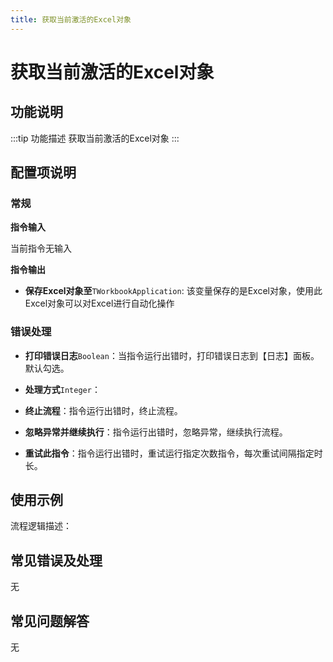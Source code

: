 ```yaml
---
title: 获取当前激活的Excel对象
---
```


# 获取当前激活的Excel对象

## 功能说明

:::tip 功能描述
获取当前激活的Excel对象
:::

## 配置项说明

### 常规

**指令输入**

当前指令无输入


**指令输出**

- **保存Excel对象至**`TWorkbookApplication`: 该变量保存的是Excel对象，使用此Excel对象可以对Excel进行自动化操作

### 错误处理

- **打印错误日志**`Boolean`：当指令运行出错时，打印错误日志到【日志】面板。默认勾选。

- **处理方式**`Integer`：

 - **终止流程**：指令运行出错时，终止流程。

 - **忽略异常并继续执行**：指令运行出错时，忽略异常，继续执行流程。

 - **重试此指令**：指令运行出错时，重试运行指定次数指令，每次重试间隔指定时长。

## 使用示例

流程逻辑描述：

## 常见错误及处理

无

## 常见问题解答

无

